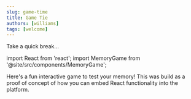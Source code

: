 ```yaml
---
slug: game-time
title: Game Tie
authors: [williams]
tags: [welcome]
---
```


Take a quick break...

<!-- truncate -->

import React from 'react';
import MemoryGame from '@site/src/components/MemoryGame';

Here's a fun interactive game to test your memory! This was build as a proof of concept of how you can embed React functionality into the platform.

<MemoryGame />
